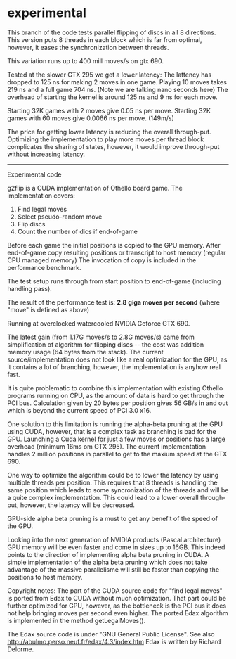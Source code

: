 experimental
============

This branch of the code tests parallel flipping of discs in all 8 directions. This version puts 8 threads in each block which is far from optimal, however, it eases the synchronization between threads.

This variation runs up to 400 mill moves/s on gtx 690.

Tested at the slower GTX 295 we get a lower latency:
The lattency has dropped to 125 ns for making 2 moves in one game. Playing 10 moves takes 219 ns and a full game 704 ns. (Note we are talking nano seconds here)
The overhead of starting the kernel is around 125 ns and 9 ns for each move.

Starting 32K games with 2  moves give 0.05 ns per move.
Starting 32K games with 60 moves give 0.0066 ns per move. (149m/s)

The price for getting lower latency is reducing the overall through-put.
Optimizing the implementation to play more moves per thread block complicates the sharing of states, however, it would improve through-put without increasing latency.


----





Experimental code

g2flip is a CUDA implementation of Othello board game. The implementation covers:<br>
1) Find legal moves<br>
2) Select pseudo-random move<br>
3) Flip discs<br>
4) Count the number of dics if end-of-game<br>

Before each game the initial positions is copied to the GPU memory. After end-of-game copy resulting positions or transcript to host memory (regular CPU managed memory)
The invocation of copy is included in the performance benchmark.

The test setup runs through from start position to end-of-game (including handling pass).

The result of the performance test is:
<B>2.8 giga moves per second</B> (where "move" is defined as above)

Running at overclocked watercooled NVIDIA Geforce GTX 690.

The latest gain (from 1.17G moves/s to 2.8G moves/s) came from simplification of algorithm for flipping discs -- the cost was addition memory usage (64 bytes from the stack).
The current source/implementation does not look like a real optimization for the GPU, as it contains a lot of branching, however, the implementation is anyhow real fast.

It is quite problematic to combine this implementation with existing Othello programs running on CPU, as the amount of data is hard to get through the PCI bus.
Calculation given by 20 bytes per position gives 56 GB/s in and out which is beyond the current speed of PCI 3.0 x16.

One solution to this limitation is running the alpha-beta pruning at the GPU using CUDA, however, that is a complex task as branching is bad for the GPU.
Launching a Cuda kernel for just a few moves or positions has a large overhead (minimum 16ms om GTX 295). The current implementation handles 2 million positions in parallel to get to the maxium speed at the GTX 690.

One way to optimize the algorithm could be to lower the latency by using multiple threads per position. This requires that 8 threads is handling the same position which leads to some syncronization of the threads and will be a quite complex implementation. This could lead to a lower overall through-put, however, the latency will be decreased.

GPU-side alpha beta pruning is a must to get any benefit of the speed of the GPU.

Looking into the next generation of NVIDIA products (Pascal architecture) GPU memory will be even faster and come in sizes up to 16GB. This indeed points to the direction of implementing alpha beta pruning in CUDA.
A simple implementation of the alpha beta pruning which does not take advantage of the massive parallelisme will still be faster than copying the positions to host memory.


Copyright notes:
The part of the CUDA source code for "find legal moves" is ported from Edax to CUDA without much optimization. That part could be further optimized for GPU, however, as the bottleneck is the PCI bus it does not help bringing moves per second even higher.
The ported Edax algorithm is implemented in the method getLegalMoves().

The Edax source code is under "GNU General Public License". See also http://abulmo.perso.neuf.fr/edax/4.3/index.htm 
Edax is written by Richard Delorme.

